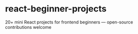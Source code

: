 # react-beginner-projects
20+ mini React projects for frontend beginners — open-source contributions welcome
